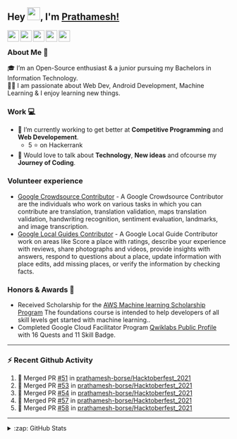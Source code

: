 ## Hey <img src="https://github.com/TheDudeThatCode/TheDudeThatCode/blob/master/Assets/Hi.gif" width="29px">, I'm [Prathamesh!](https://prathamesh-borse.github.io/personal-site/)

<a href="https://www.linkedin.com/in/prathamesh-borse/">
  <img align="left" width="26px" src="https://cdn.jsdelivr.net/npm/simple-icons@v3/icons/linkedin.svg"  />
</a>
<a href="https://instagram.com/dev_prathamig">
  <img align="left" width="26px" src="https://cdn.jsdelivr.net/npm/simple-icons@v3/icons/instagram.svg"  />
</a>
<a href="https://twitter.com/Dev_prathamtwt">
  <img align="left" width="26px" src="https://cdn.jsdelivr.net/npm/simple-icons@v3/icons/twitter.svg" />
</a>
<a href="mailto:prathameshborse.official@gmail.com">
  <img align="left" width="26px" src="https://cdn.jsdelivr.net/npm/simple-icons@v3/icons/gmail.svg" />
</a>
<a href="https://prathameshborse.medium.com/">
  <img align="left" width="26px" src="https://cdn.jsdelivr.net/npm/simple-icons@v3/icons/medium.svg" />
</a>
<br />

### About Me 🚀
🎓 I’m an Open-Source enthusiast & a junior pursuing my Bachelors in Information Technology. </br>
👨‍💻  I am passionate about Web Dev, Android Development, Machine Learning & I enjoy learning new things. </br>

### Work 💻
- 🌱 I’m currently working to get better at **Competitive Programming** and **Web Developement**.
  - 5 :star: on Hackerrank
- 💬 Would love to talk about **Technology**, **New ideas** and ofcourse my **Journey of Coding**.

### Volunteer experience
- [Google Crowdsource Contributor]() - A Google Crowdsource Contributor are the individuals who work on various tasks in which you can contribute are translation, translation validation, maps translation validation, handwriting recognition, sentiment evaluation, landmarks, and image transcription. 
- [Google Local Guides Contributor](https://www.google.com/maps/contrib/105412558492020731472/reviews/@20.0121819,73.5511349,8z/data=!3m1!4b1!4m3!8m2!3m1!1e1) - A Google Local Guide Contributor work on areas like Score a place with ratings, describe your experience with reviews, share photographs and videos, provide insights with answers, respond to questions about a place, update information with place edits, add missing places, or verify the information by checking facts.

### Honors & Awards 🏅
- Received Scholarship for the [AWS Machine learning Scholarship Program](https://www.udacity.com/course/aws-machine-learning-foundations--ud090) The foundations course is intended to help developers of all skill levels get started with machine learning..
- Completed Google Cloud Facilitator Program [Qwiklabs Public Profile](https://www.qwiklabs.com/public_profiles/e7000573-80c9-41e4-894a-33ece4b5128b) with 16 Quests and 11 Skill Badge.

---

### :zap: Recent Github Activity

<!--START_SECTION:activity-->

1. 🎉 Merged PR [#51](https://github.com/prathamesh-borse/Hacktoberfest_2021/pull/51) in [prathamesh-borse/Hacktoberfest_2021](https://github.com/prathamesh-borse/Hacktoberfest_2021)
2. 🎉 Merged PR [#53](https://github.com/prathamesh-borse/Hacktoberfest_2021/pull/53) in [prathamesh-borse/Hacktoberfest_2021](https://github.com/prathamesh-borse/Hacktoberfest_2021)
3. 🎉 Merged PR [#54](https://github.com/prathamesh-borse/Hacktoberfest_2021/pull/54) in [prathamesh-borse/Hacktoberfest_2021](https://github.com/prathamesh-borse/Hacktoberfest_2021)
4. 🎉 Merged PR [#57](https://github.com/prathamesh-borse/Hacktoberfest_2021/pull/57) in [prathamesh-borse/Hacktoberfest_2021](https://github.com/prathamesh-borse/Hacktoberfest_2021)
5. 🎉 Merged PR [#58](https://github.com/prathamesh-borse/Hacktoberfest_2021/pull/58) in [prathamesh-borse/Hacktoberfest_2021](https://github.com/prathamesh-borse/Hacktoberfest_2021)
<!--END_SECTION:activity-->

---

<details>
  <summary>:zap: GitHub Stats</summary>

<p>&nbsp;<img align="center" alt="prathamesh-borse" src="https://github-readme-stats.vercel.app/api?username=prathamesh-borse&show_icons=true&title_color=ffffff&icon_color=03fc8c&text_color=daf7dc&bg_color=191919" />

</details>
